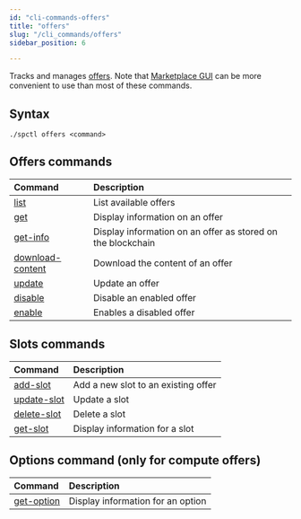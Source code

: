 ```yaml
---
id: "cli-commands-offers"
title: "offers"
slug: "/cli_commands/offers"
sidebar_position: 6

---
```


Tracks and manages [offers](/developers/fundamentals/offers). Note that [Marketplace GUI](/developers/marketplace) can be more convenient to use than most of these commands.

## Syntax

```
./spctl offers <command>
```

## Offers commands

| **Command**                                                                 | **Description**                                                    |
|:----------------------------------------------------------------------------|:-------------------------------------------------------------------|
| [list](/developers/cli_commands/offers/offers/list)                         | List available offers                                            |
| [get](/developers/cli_commands/offers/offers/get)                           | Display information on an offer                        |
| [get-info](/developers/cli_commands/offers/offers/get-info)                 | Display information on an offer as stored on the blockchain|
| [download-content](/developers/cli_commands/offers/offers/download-content) | Download the content of an offer                         |
| [update](/developers/cli_commands/offers/offers/update)                     | Update an offer                                          |
| [disable](/developers/cli_commands/offers/offers/disable)                   | Disable an enabled offer                                 |
| [enable](/developers/cli_commands/offers/offers/enable)                     | Enables a disabled offer                                 |

## Slots commands

| **Command**                                                      | **Description**                           |
|:-----------------------------------------------------------------|:------------------------------------------|
| [add-slot](/developers/cli_commands/offers/slots/add-slot)       | Add a new slot to an existing offer     |
| [update-slot](/developers/cli_commands/offers/slots/update-slot) | Update a slot                  |
| [delete-slot](/developers/cli_commands/offers/slots/delete-slot) | Delete a slot                  |
| [get-slot](/developers/cli_commands/offers/slots/get-slot)       | Display information for a slot |

## Options command (only for compute offers)

| **Command**                                                            | **Description**                                                    |
|:-----------------------------------------------------------------------|:-------------------------------------------------------------------|
| [get-option](/developers/cli_commands/offers/options/get-option)       | Display information for an option |
